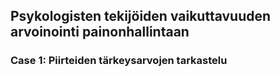 ## Psykologisten tekijöiden vaikuttavuuden arvoinointi painonhallintaan
### Case 1: Piirteiden tärkeysarvojen tarkastelu






